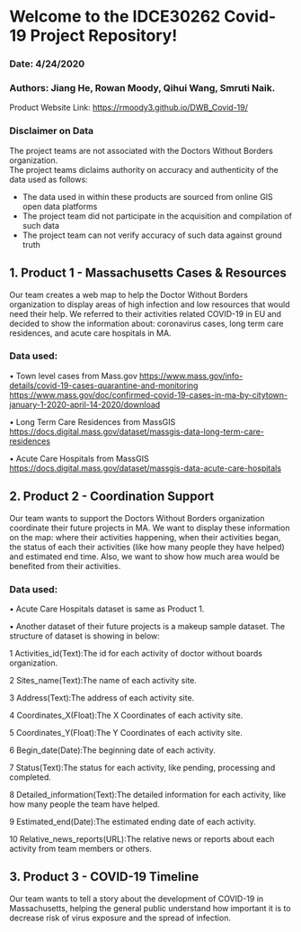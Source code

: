 # Welcome to the IDCE30262 Covid-19 Project Repository!
### Date: 4/24/2020
### Authors: Jiang He, Rowan Moody, Qihui Wang, Smruti Naik.



Product Website Link: 
  https://rmoody3.github.io/DWB_Covid-19/
  
### Disclaimer on Data
The project teams are not associated with the Doctors Without Borders organization.  
The project teams diclaims authority on accuracy and authenticity of the data used as follows:

* The data used in within these products are sourced from online GIS open data platforms
* The project team did not participate in the acquisition and compilation of such data
* The project team can not verify accuracy of such data against ground truth

## 1.	Product 1 - Massachusetts Cases & Resources
Our team creates a web map to help the Doctor Without Borders organization to display areas of high infection and low resources that would need their help. We referred to their activities related COVID-19 in EU and decided to show the information about: coronavirus cases, long term care residences, and acute care hospitals in MA.

### Data used:
•	Town level cases from Mass.gov
https://www.mass.gov/info-details/covid-19-cases-quarantine-and-monitoring
https://www.mass.gov/doc/confirmed-covid-19-cases-in-ma-by-citytown-january-1-2020-april-14-2020/download

•	Long Term Care Residences from MassGIS
https://docs.digital.mass.gov/dataset/massgis-data-long-term-care-residences

•	Acute Care Hospitals from MassGIS
https://docs.digital.mass.gov/dataset/massgis-data-acute-care-hospitals


## 2.	Product 2 - Coordination Support
Our team wants to support the Doctors Without Borders organization coordinate their future projects in MA. We want to display these information on the map: where their activities happening, when their activities began, the status of each their activities (like how many people they have helped) and estimated end time. Also, we want to show how much area would be benefited from their activities.

### Data used: 
•	Acute Care Hospitals dataset is same as Product 1.

•	Another dataset of their future projects is a makeup sample dataset. The structure of dataset is showing in below:

 1	Activities_id(Text):The id for each activity of doctor without boards organization.
 
 2	Sites_name(Text):The name of each activity site.
 
 3	Address(Text):The address of each activity site.
 
 4	Coordinates_X(Float):The X Coordinates of each activity site.
 
 5	Coordinates_Y(Float):The Y Coordinates of each activity site.
 
 6	Begin_date(Date):The beginning date of each activity.
 
 7	Status(Text):The status for each activity, like pending, processing and completed.
 
 8	Detailed_information(Text):The detailed information for each activity, like how many people the team have helped.
 
 9	Estimated_end(Date):The estimated ending date of each activity.
 
 10	Relative_news_reports(URL):The relative news or reports about each activity from team members or others.


## 3.	Product 3 - COVID-19 Timeline
Our team wants to tell a story about the development of COVID-19 in Massachusetts, helping the general public understand how important it is to decrease risk of virus exposure and the spread of infection.  
